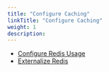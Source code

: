 ```yaml
---
title: "Configure Caching"
linkTitle: "Configure Caching"
weight: 1
description: 
---
```


* [Configure Redis Usage](/docs/setup/productionize/caching/configure-redis-usage/)
* [Externalize Redis](/docs/setup/productionize/caching/externalize-redis/)
